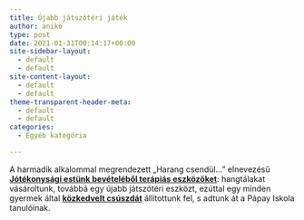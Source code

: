 ```yaml
---
title: Újabb játszótéri játék
author: aniko
type: post
date: 2021-01-31T00:14:17+00:00
site-sidebar-layout:
  - default
  - default
site-content-layout:
  - default
  - default
theme-transparent-header-meta:
  - default
  - default
categories:
  - Egyéb kategória

---
```

A harmadik alkalommal megrendezett „Harang csendül…” elnevezésű **<u>Jótékonysági estünk bevételéből terápiás eszközöket</u>**: hangtálakat vásároltunk, továbbá egy újabb játszótéri eszközt, ezúttal egy minden gyermek által **<u>közkedvelt csúszdát</u>** állítottunk fel, s adtunk át a Pápay Iskola tanulóinak.